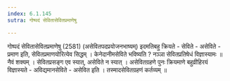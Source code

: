 ```yaml
---
index: 6.1.145
sutra: गोष्पदं सेवितासेवितप्रमाणेषु

---
```

 गोष्पदं सेवितासेवितप्रमाणेषु (2581) (असेवितपदप्रयोजनभाष्यम्) इदमतिबहु क्रियते  -  सेविते  -  असेविते  -  प्रमाण इति, सेवितप्रमाणयोरित्येव सिद्धम् । केनेदानीमसेविते भविष्यति ? नञ्ञा सेवितप्रतिषेधं विज्ञास्यामः ॥ नैवं शक्यम् । सेवितप्रसङ्ग एव स्यात्, असेविते न स्यात् । असेवितग्रहणे पुनः क्रियमाणे बहुव्रीहिरयं विज्ञास्यते  -  अविद्यमानसेविते  -  असेवित इति । तस्मादसेवितग्रहणं कर्तव्यम् ॥ 